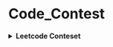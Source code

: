 # Code_Contest
<details> 
 <summary><b>Leetcode Conteset</b></summary> 
 
| Rank | Name | Score | Finish Time   | [Q1 (3)](https://leetcode.com/contest/weekly-contest-352/problems/longest-even-odd-subarray-with-threshold/) | [Q2 (4)](https://leetcode.com/contest/weekly-contest-352/problems/prime-pairs-with-target-sum/) | [Q3 (5)](https://leetcode.com/contest/weekly-contest-352/problems/continuous-subarrays/) | [Q4 (6)](https://leetcode.com/contest/weekly-contest-352/problems/sum-of-imbalance-numbers-of-all-subarrays/) | Date|
| :-: | :-: | :-: | :-: | :-: | :-: | :-: | :-: | :-:|
| 12584 / 24578| [Weekly Contest 352](https://leetcode.com/contest/weekly-contest-352/) | 3 | 0:51:50 | 0:51:50 |❌ | ❌| ❌|2023/07/02|


| Rank | Name | Score | Finish Time   | [Q1 (3)](https://leetcode.com/contest/biweekly-contest-108/problems/longest-alternating-subarray/) | [Q2 (4)](https://leetcode.com/contest/biweekly-contest-108/problems/relocate-marbles/) | [Q3 (4)](https://leetcode.com/contest/biweekly-contest-108/problems/partition-string-into-minimum-beautiful-substrings/) | [Q4 (5)](https://leetcode.com/contest/biweekly-contest-108/problems/number-of-black-blocks/) | Date|
| :-: | :-: | :-: | :-: | :-: | :-: | :-: | :-: | :-:|
|10322 / 23570 | [Biweekly Contest 108](https://leetcode.com/contest/biweekly-contest-108)| 3 | 2:04:21 | 1:19:21   🐞9 |  ❌| ❌|❌ |2023/07/08|


| Rank | Name | Score | Finish Time   | [Q1 (3)](https://leetcode.com/contest/weekly-contest-353/problems/find-the-maximum-achievable-number/) | [Q2 (4)](https://leetcode.com/contest/weekly-contest-353/problems/maximum-number-of-jumps-to-reach-the-last-index/) | [Q3 (5)](https://leetcode.com/contest/weekly-contest-353/problems/longest-non-decreasing-subarray-from-two-arrays/) | [Q4 (5)](https://leetcode.com/contest/weekly-contest-353/problems/apply-operations-to-make-all-array-elements-equal-to-zero/) | Date|
| :-: | :-: | :-: | :-: | :-: | :-: | :-: | :-: | :-:|
| 7524 / 24190 | [Weekly Contest 353](https://leetcode.com/contest/weekly-contest-353) | 7 | 0:32:10 |   0:04:00 |   0:27:10  🐞1 |❌|❌ |2023/07/09|

| Rank | Name | Score | Finish Time   | Q1|Q2|Q3|Q4|Date|
| :-: | :-: | :-: | :-: | :-: | :-: | :-: | :-: | :-:|
| Rank | Name | Score | Finish Time   | [Q1 (3)](https://leetcode.com/contest/weekly-contest-352/problems/longest-even-odd-subarray-with-threshold/) | [Q2 (4)](https://leetcode.com/contest/weekly-contest-352/problems/prime-pairs-with-target-sum/) | [Q3 (5)](https://leetcode.com/contest/weekly-contest-352/problems/continuous-subarrays/) | [Q4 (6)](https://leetcode.com/contest/weekly-contest-352/problems/sum-of-imbalance-numbers-of-all-subarrays/) | Date|
| 12584 / 24578| [Weekly Contest 352](https://leetcode.com/contest/weekly-contest-352/) | 3 | 0:51:50 | 0:51:50 |❌ | ❌| ❌|2023/07/02|
| Rank | Name | Score | Finish Time   | [Q1 (3)](https://leetcode.com/contest/biweekly-contest-108/problems/longest-alternating-subarray/) | [Q2 (4)](https://leetcode.com/contest/biweekly-contest-108/problems/relocate-marbles/) | [Q3 (4)](https://leetcode.com/contest/biweekly-contest-108/problems/partition-string-into-minimum-beautiful-substrings/) | [Q4 (5)](https://leetcode.com/contest/biweekly-contest-108/problems/number-of-black-blocks/) | Date|
|10322 / 23570 | [Biweekly Contest 108](https://leetcode.com/contest/biweekly-contest-108)| 3 | 2:04:21 | 1:19:21   🐞9 |  ❌| ❌|❌ |2023/07/08|
| Rank | Name | Score | Finish Time   | [Q1 (3)](https://leetcode.com/contest/weekly-contest-353/problems/find-the-maximum-achievable-number/) | [Q2 (4)](https://leetcode.com/contest/weekly-contest-353/problems/maximum-number-of-jumps-to-reach-the-last-index/) | [Q3 (5)](https://leetcode.com/contest/weekly-contest-353/problems/longest-non-decreasing-subarray-from-two-arrays/) | [Q4 (5)](https://leetcode.com/contest/weekly-contest-353/problems/apply-operations-to-make-all-array-elements-equal-to-zero/) | Date|
| 7524 / 24190 | [Weekly Contest 353](https://leetcode.com/contest/weekly-contest-353) | 7 | 0:32:10 |   0:04:00 |   0:27:10  🐞1 |❌|❌ |2023/07/09|
</details>
